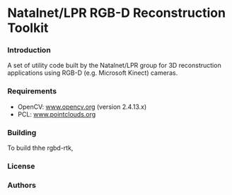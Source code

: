 # Natalnet/LPR RGB-D Reconstruction Toolkit


### Introduction

A set of utility code built by the Natalnet/LPR group for 3D reconstruction
applications using RGB-D (e.g. Microsoft Kinect) cameras.

### Requirements

- OpenCV: www.opencv.org (version 2.4.13.x)
- PCL: www.pointclouds.org

### Building

To build thhe rgbd-rtk,


### License


### Authors
